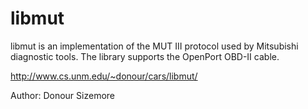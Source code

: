 libmut
======

libmut is an implementation of the MUT III protocol used by Mitsubishi diagnostic tools. The library supports the OpenPort OBD-II cable. 

http://www.cs.unm.edu/~donour/cars/libmut/

Author: Donour Sizemore  


